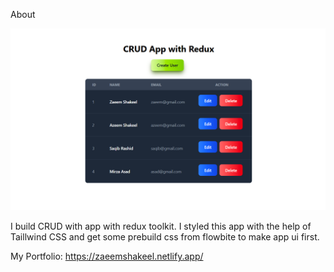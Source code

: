 About

![alt text](image.png)

I build CRUD with app with redux toolkit. I styled this app with the help of Taillwind CSS and get some prebuild css from flowbite to make app ui first.

My Portfolio: https://zaeemshakeel.netlify.app/